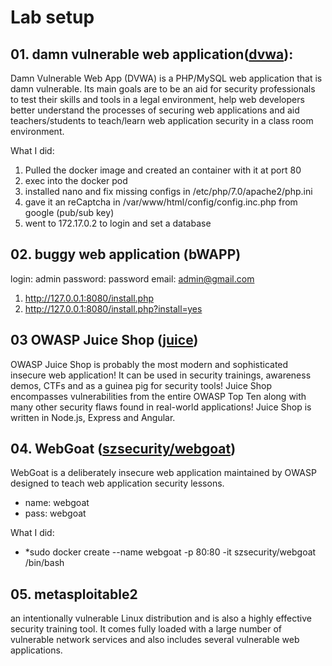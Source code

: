 # Lab setup

## 01. damn vulnerable web application([dvwa](https://dvwa.co.uk/)):
Damn Vulnerable Web App (DVWA) is a PHP/MySQL web application that is damn vulnerable. Its main goals are to be an aid for security professionals to test their skills and tools in a legal environment, help web developers better understand the processes of securing web applications and aid teachers/students to teach/learn web application security in a class room environment.

What I did:
1. Pulled the docker image and created an container with it at port 80
2. exec into the docker pod
3. installed nano and fix missing configs in /etc/php/7.0/apache2/php.ini 
4. gave it an reCaptcha in /var/www/html/config/config.inc.php from google (pub/sub key)
5. went to 172.17.0.2 to login and set a database

## 02. buggy web application (bWAPP)
login: admin
password: password
email: admin@gmail.com

1. http://127.0.0.1:8080/install.php
2. http://127.0.0.1:8080/install.php?install=yes

## 03 OWASP Juice Shop ([juice](https://owasp.org/www-project-juice-shop/))
OWASP Juice Shop is probably the most modern and sophisticated insecure web application! It can be used in security trainings, awareness demos, CTFs and as a guinea pig for security tools! Juice Shop encompasses vulnerabilities from the entire OWASP Top Ten along with many other security flaws found in real-world applications! Juice Shop is written in Node.js, Express and Angular.

## 04. WebGoat ([szsecurity/webgoat](https://github.com/WebGoat/WebGoat))
WebGoat is a deliberately insecure web application maintained by OWASP designed to teach web application security lessons.
- name: webgoat
- pass: webgoat

What I did:
<!-- This is the proper cmd to create the container -->
- *sudo docker create --name webgoat -p 80:80 -it szsecurity/webgoat /bin/bash

## 05. metasploitable2
an intentionally vulnerable Linux distribution and is also a highly effective security training tool. It comes fully loaded with a large number of vulnerable network services and also includes several vulnerable web applications.